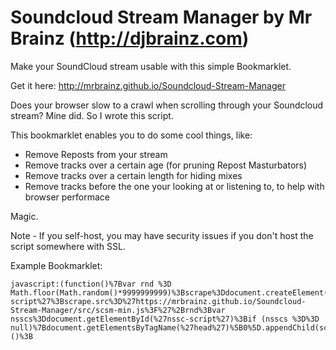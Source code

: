 # Soundcloud Stream Manager by Mr Brainz (http://djbrainz.com)

Make your SoundCloud stream usable with this simple Bookmarklet.

Get it here: http://mrbrainz.github.io/Soundcloud-Stream-Manager


Does your browser slow to a crawl when scrolling through
your Soundcloud stream? Mine did. So I wrote this script.

This bookmarklet enables you to do some cool things, like:

* Remove Reposts from your stream
* Remove tracks over a certain age (for pruning Repost Masturbators)
* Remove tracks over a certain length for hiding mixes
* Remove tracks before the one your looking at or listening to,
  to help with browser performace

Magic.


Note - If you self-host, you may have security issues if you don't 
host the script somewhere with SSL.

Example Bookmarklet:

```
javascript:(function()%7Bvar rnd %3D Math.floor(Math.random()*9999999999)%3Bscrape%3Ddocument.createElement(%27SCRIPT%27)%3Bscrape.type%3D%27text/javascript%27%3Bscrape.id%3D%27nssc-script%27%3Bscrape.src%3D%27https://mrbrainz.github.io/Soundcloud-Stream-Manager/src/scsm-min.js%3F%27%2Brnd%3Bvar nsscs%3Ddocument.getElementById(%27nssc-script%27)%3Bif (nsscs %3D%3D null)%7Bdocument.getElementsByTagName(%27head%27)%5B0%5D.appendChild(scrape)%3B%3B%7D%7D)()%3B
```

